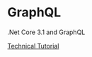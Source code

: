 # GraphQL
.Net Core 3.1 and GraphQL

<a href="https://amitverma80.github.io/Tech/GraphQL.html" target="_blank" title="Navigate to Tutorial Page">Technical Tutorial</a>

